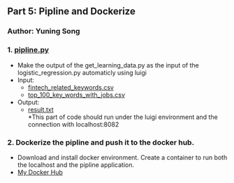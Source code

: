 ## Part 5: Pipline and Dockerize
### Author: Yuning Song
### 1. [pipline.py](https://github.com/kinyang007/INFO_6105/blob/master/Assignment2/Part5/pipeline.py)
* Make the output of the get_learning_data.py as the input of the logistic_regression.py automaticly using luigi
* Input: 
  * [fintech_related_keywords.csv](https://github.com/kinyang007/INFO_6105/blob/master/Assignment2/Part2/csv/fintech_related_keywords.csv)
  * [top_100_key_words_with_jobs.csv](https://github.com/kinyang007/INFO_6105/blob/master/Assignment2/Part1/top_100_key_words_with_jobs.csv)
* Output: 
  * [result.txt](https://github.com/kinyang007/INFO_6105/blob/master/Assignment2/Part3/result.txt)   
  *This part of code should run under the luigi environment and the connection with localhost:8082
### 2. Dockerize the pipline and push it to the docker hub.
* Download and install docker environment. Create a container to run both the localhost and the pipline application.
* [My Docker Hub](https://cloud.docker.com/repository/registry-1.docker.io/shadder2k/info6105)
